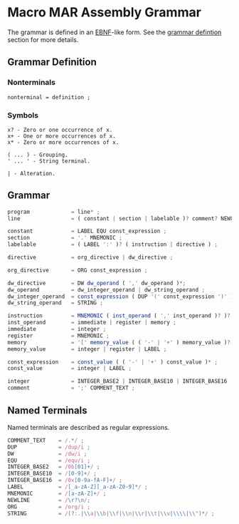 # Macro MAR Assembly Grammar

The grammar is defined in an [EBNF](https://en.wikipedia.org/wiki/Extended_Backus%E2%80%93Naur_form)-like form. See the [grammar defintion](#grammar-definition) section for more details.

## Grammar Definition

### Nonterminals
```
nonterminal = definition ;
```

### Symbols
```
x? - Zero or one occurrence of x.
x+ - One or more occurrences of x.
x* - Zero or more occurrences of x.

( ... ) - Grouping.
' ... ' - String terminal.

| - Alteration.
```

## Grammar
```javascript
program             = line* ;
line                = ( constant | section | labelable )? comment? NEWLINE ;

constant            = LABEL EQU const_expression ;
section             = '.' MNEMONIC ;
labelable           = ( LABEL ':' )? ( instruction | directive ) ;

directive           = org_directive | dw_directive ;

org_directive       = ORG const_expression ;

dw_directive        = DW dw_operand ( ',' dw_operand )*;
dw_operand          = dw_integer_operand | dw_string_operand ;
dw_integer_operand  = const_expression ( DUP '(' const_expression ')' )? ;
dw_string_operand   = STRING ;

instruction         = MNEMONIC ( inst_operand ( ',' inst_operand )? )? ;
inst_operand        = immediate | register | memory ;
immediate           = integer ;
register            = MNEMONIC ;
memory              = '[' memory_value ( ( '-' | '+' ) memory_value )? ']' ;
memory_value        = integer | register | LABEL ;

const_expression    = const_value ( ( '-' | '+' ) const_value )* ;
const_value         = integer | LABEL ;

integer             = INTEGER_BASE2 | INTEGER_BASE10 | INTEGER_BASE16 ;
comment             = ';' COMMENT_TEXT ;
```

## Named Terminals
Named terminals are described as regular expressions.

```javascript
COMMENT_TEXT    = /.*/ ;
DUP             = /dup/i ;
DW              = /dw/i ;
EQU             = /equ/i ;
INTEGER_BASE2   = /0b[01]+/ ;
INTEGER_BASE10  = /[0-9]+/ ;
INTEGER_BASE16  = /0x[0-9a-fA-F]+/ ;
LABEL           = /[_a-zA-Z][_a-zA-Z0-9]*/ ;
MNEMONIC        = /[a-zA-Z]+/ ;
NEWLINE         = /\r?\n/;
ORG             = /org/i ;
STRING          = /(?:.|\\a|\\b|\\f|\\n|\\r|\\t|\\v|\\\\|\\")*/ ;
```